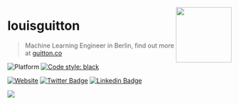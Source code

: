 <a href="https://guitton.co/"><img src="http://guitton.co/images/vuitton.png" height="125" align="right" /></a>

# louisguitton

> Machine Learning Engineer in Berlin, find out more at [guitton.co](https://guitton.co/)

![Platform](https://img.shields.io/badge/python-3.7-blue.svg)
<a href="https://github.com/psf/black"><img alt="Code style: black" src="https://img.shields.io/badge/code%20style-black-000000.svg"></a>


[![Website](https://img.shields.io/badge/-guitton.co-191b1f?style=flat-square&labelColor=191b1f&logo=ghost&logoColor=white&link=https://guitton.co/)](https://guitton.co/)
[![Twitter Badge](https://img.shields.io/badge/-@louis_guitton-1ca0f1?style=flat-square&labelColor=1ca0f1&logo=twitter&logoColor=white&link=https://twitter.com/louis_guitton)](https://twitter.com/louis_guitton)
[![Linkedin Badge](https://img.shields.io/badge/-louisguitton-blue?style=flat-square&logo=Linkedin&logoColor=white&link=https://www.linkedin.com/in/louisguitton/)](https://www.linkedin.com/in/louisguitton/) 


<!--- Google Analytics Pixel Tracker -->
<img src="https://www.google-analytics.com/collect?v=1&t=pageview&tid=UA-140255752-1&dh=github.com&dp=https%3A%2F%2Fgithub.com%2Flouisguitton" />
